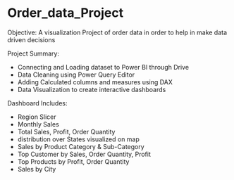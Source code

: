 # Order_data_Project
Objective: A visualization Project of order data in order to help in make data driven decisions

Project Summary:
- Connecting and Loading dataset to  Power BI through Drive
- Data Cleaning using Power Query Editor
- Adding Calculated columns and measures using DAX 
- Data Visualization to create interactive dashboards

Dashboard Includes: 
- Region Slicer
- Monthly Sales
- Total Sales, Profit, Order Quantity
- distribution over States visualized on map
- Sales by Product Category & Sub-Category
- Top Customer by Sales, Order Quantity, Profit
- Top Products by Profit, Order Quantity
- Sales by City
